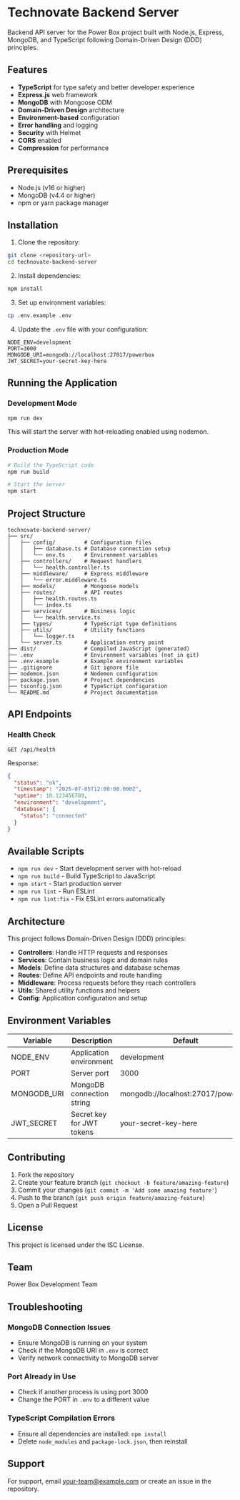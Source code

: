 # Technovate Backend Server

Backend API server for the Power Box project built with Node.js, Express, MongoDB, and TypeScript following Domain-Driven Design (DDD) principles.

## Features

- **TypeScript** for type safety and better developer experience
- **Express.js** web framework
- **MongoDB** with Mongoose ODM
- **Domain-Driven Design** architecture
- **Environment-based** configuration
- **Error handling** and logging
- **Security** with Helmet
- **CORS** enabled
- **Compression** for performance

##  Prerequisites

- Node.js (v16 or higher)
- MongoDB (v4.4 or higher)
- npm or yarn package manager

## Installation

1. Clone the repository:
```bash
git clone <repository-url>
cd technovate-backend-server
```

2. Install dependencies:
```bash
npm install
```

3. Set up environment variables:
```bash
cp .env.example .env
```

4. Update the `.env` file with your configuration:
```env
NODE_ENV=development
PORT=3000
MONGODB_URI=mongodb://localhost:27017/powerbox
JWT_SECRET=your-secret-key-here
```

##  Running the Application

### Development Mode
```bash
npm run dev
```
This will start the server with hot-reloading enabled using nodemon.

### Production Mode
```bash
# Build the TypeScript code
npm run build

# Start the server
npm start
```

## Project Structure

```
technovate-backend-server/
├── src/
│   ├── config/         # Configuration files
│   │   ├── database.ts # Database connection setup
│   │   └── env.ts      # Environment variables
│   ├── controllers/    # Request handlers
│   │   └── health.controller.ts
│   ├── middleware/     # Express middleware
│   │   └── error.middleware.ts
│   ├── models/         # Mongoose models
│   ├── routes/         # API routes
│   │   ├── health.routes.ts
│   │   └── index.ts
│   ├── services/       # Business logic
│   │   └── health.service.ts
│   ├── types/          # TypeScript type definitions
│   ├── utils/          # Utility functions
│   │   └── logger.ts
│   └── server.ts       # Application entry point
├── dist/               # Compiled JavaScript (generated)
├── .env                # Environment variables (not in git)
├── .env.example        # Example environment variables
├── .gitignore          # Git ignore file
├── nodemon.json        # Nodemon configuration
├── package.json        # Project dependencies
├── tsconfig.json       # TypeScript configuration
└── README.md           # Project documentation
```

## API Endpoints

### Health Check
```http
GET /api/health
```

Response:
```json
{
  "status": "ok",
  "timestamp": "2025-07-05T12:00:00.000Z",
  "uptime": 10.123456789,
  "environment": "development",
  "database": {
    "status": "connected"
  }
}
```

## Available Scripts

- `npm run dev` - Start development server with hot-reload
- `npm run build` - Build TypeScript to JavaScript
- `npm start` - Start production server
- `npm run lint` - Run ESLint
- `npm run lint:fix` - Fix ESLint errors automatically

##  Architecture

This project follows Domain-Driven Design (DDD) principles:

- **Controllers**: Handle HTTP requests and responses
- **Services**: Contain business logic and domain rules
- **Models**: Define data structures and database schemas
- **Routes**: Define API endpoints and route handling
- **Middleware**: Process requests before they reach controllers
- **Utils**: Shared utility functions and helpers
- **Config**: Application configuration and setup

## Environment Variables

| Variable | Description | Default |
|----------|-------------|---------|
| NODE_ENV | Application environment | development |
| PORT | Server port | 3000 |
| MONGODB_URI | MongoDB connection string | mongodb://localhost:27017/powerbox |
| JWT_SECRET | Secret key for JWT tokens | your-secret-key-here |

##  Contributing

1. Fork the repository
2. Create your feature branch (`git checkout -b feature/amazing-feature`)
3. Commit your changes (`git commit -m 'Add some amazing feature'`)
4. Push to the branch (`git push origin feature/amazing-feature`)
5. Open a Pull Request

##  License

This project is licensed under the ISC License.

##  Team

Power Box Development Team

## Troubleshooting

### MongoDB Connection Issues
- Ensure MongoDB is running on your system
- Check if the MongoDB URI in `.env` is correct
- Verify network connectivity to MongoDB server

### Port Already in Use
- Check if another process is using port 3000
- Change the PORT in `.env` to a different value

### TypeScript Compilation Errors
- Ensure all dependencies are installed: `npm install`
- Delete `node_modules` and `package-lock.json`, then reinstall

## Support

For support, email your-team@example.com or create an issue in the repository.